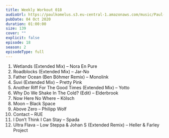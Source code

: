 ```yaml
---
title: Weekly Workout 018
audioUrl: https://paulkomelus.s3.eu-central-1.amazonaws.com/music/Paul-Komelus-Weekly-Workout-018(House).mp3
pubDate: 04 Oct 2020
duration: 01:00:00
size: 139
cover: ""
explicit: false
episode: 18
season: 2
episodeType: full
---
```

1. Wetlands (Extended Mix) – Nora En Pure
2. Roadblocks (Extended Mix) – Jar-No
3. Father Ocean (Ben Böhmer Remix) – Monolink
4. Suvi (Extended Mix) – Pretty Pink
5. Another Riff For The Good Times (Extended Mix) – Yotto
6. Why Do We Shake In The Cold? (Edit) – Elderbrook
7. Now Here No Where – Kölsch
8. Moon – Black Space
9. Above Zero – Philipp Wolf
10. Contact – RUE
11. I Don’t Think I Can Stay – Spada
12. Ultra Flava – Low Steppa & Johan S (Extended Remix) – Heller & Farley Project